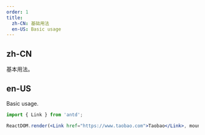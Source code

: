 ```yaml
---
order: 1
title:
  zh-CN: 基础用法
  en-US: Basic usage
---
```


## zh-CN

基本用法。

## en-US

Basic usage.

```jsx
import { Link } from 'antd';

ReactDOM.render(<Link href="https://www.taobao.com">Taobao</Link>, mountNode);
```
